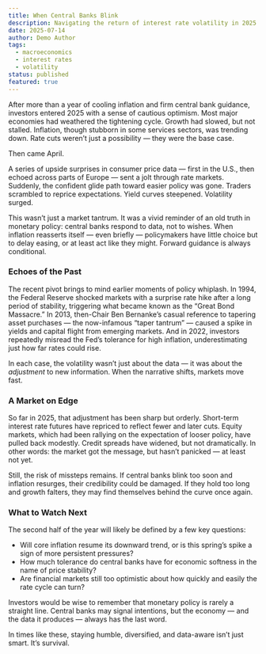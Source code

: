 ```yaml
---
title: When Central Banks Blink
description: Navigating the return of interest rate volatility in 2025
date: 2025-07-14
author: Demo Author
tags:
  - macroeconomics
  - interest rates
  - volatility
status: published
featured: true
---
```


After more than a year of cooling inflation and firm central bank guidance, investors entered 2025 with a sense of cautious optimism. Most major economies had weathered the tightening cycle. Growth had slowed, but not stalled. Inflation, though stubborn in some services sectors, was trending down. Rate cuts weren’t just a possibility — they were the base case.

Then came April.

A series of upside surprises in consumer price data — first in the U.S., then echoed across parts of Europe — sent a jolt through rate markets. Suddenly, the confident glide path toward easier policy was gone. Traders scrambled to reprice expectations. Yield curves steepened. Volatility surged.

This wasn’t just a market tantrum. It was a vivid reminder of an old truth in monetary policy: central banks respond to data, not to wishes. When inflation reasserts itself — even briefly — policymakers have little choice but to delay easing, or at least act like they might. Forward guidance is always conditional.

### Echoes of the Past

The recent pivot brings to mind earlier moments of policy whiplash. In 1994, the Federal Reserve shocked markets with a surprise rate hike after a long period of stability, triggering what became known as the “Great Bond Massacre.” In 2013, then-Chair Ben Bernanke’s casual reference to tapering asset purchases — the now-infamous “taper tantrum” — caused a spike in yields and capital flight from emerging markets. And in 2022, investors repeatedly misread the Fed’s tolerance for high inflation, underestimating just how far rates could rise.

In each case, the volatility wasn’t just about the data — it was about the *adjustment* to new information. When the narrative shifts, markets move fast.

### A Market on Edge

So far in 2025, that adjustment has been sharp but orderly. Short-term interest rate futures have repriced to reflect fewer and later cuts. Equity markets, which had been rallying on the expectation of looser policy, have pulled back modestly. Credit spreads have widened, but not dramatically. In other words: the market got the message, but hasn’t panicked — at least not yet.

Still, the risk of missteps remains. If central banks blink too soon and inflation resurges, their credibility could be damaged. If they hold too long and growth falters, they may find themselves behind the curve once again.

### What to Watch Next

The second half of the year will likely be defined by a few key questions:

- Will core inflation resume its downward trend, or is this spring’s spike a sign of more persistent pressures?
- How much tolerance do central banks have for economic softness in the name of price stability?
- Are financial markets still too optimistic about how quickly and easily the rate cycle can turn?

Investors would be wise to remember that monetary policy is rarely a straight line. Central banks may signal intentions, but the economy — and the data it produces — always has the last word.

In times like these, staying humble, diversified, and data-aware isn’t just smart. It’s survival.
